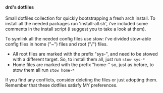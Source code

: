 #### drd's dotfiles

Small dotfiles collection for quickly bootstrapping a fresh arch install.
To install all the needed packages run 'install-all.sh', i've included some comments in the install script (i suggest you to take a look at them).

To symlink all the needed config files use stow: i've divided stow-able config files in home ("~") files and root ("/") files.

* All root files are marked with the prefix "sys-", and need to be stowed with a different target. So, to install them all, just run `stow sys-*`
* Home files are marked with the prefix "home-" so, just as before, to stow them all run `stow home-*` 

If you find any conflicts, consider deleting the files or just adopting them. Remember that these dotfiles satisfy MY preferences.

